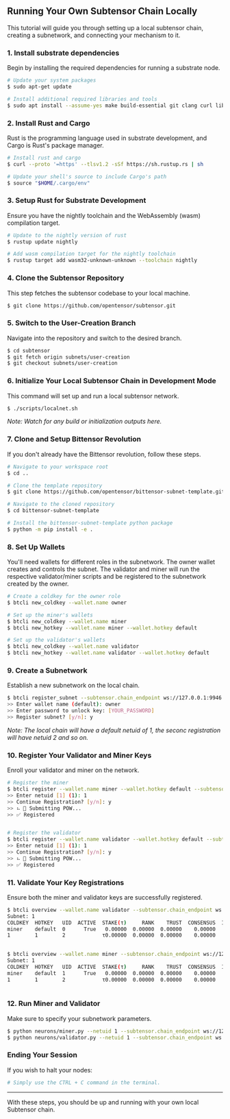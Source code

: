 ## Running Your Own Subtensor Chain Locally

This tutorial will guide you through setting up a local subtensor chain, creating a subnetwork, and connecting your mechanism to it.

### 1. Install substrate dependencies
Begin by installing the required dependencies for running a substrate node.
```bash
# Update your system packages
$ sudo apt-get update 

# Install additional required libraries and tools
$ sudo apt install --assume-yes make build-essential git clang curl libssl-dev llvm libudev-dev protobuf-compiler
```

### 2. Install Rust and Cargo
Rust is the programming language used in substrate development, and Cargo is Rust's package manager.
```bash
# Install rust and cargo
$ curl --proto '=https' --tlsv1.2 -sSf https://sh.rustup.rs | sh

# Update your shell's source to include Cargo's path
$ source "$HOME/.cargo/env"
```

### 3. Setup Rust for Substrate Development
Ensure you have the nightly toolchain and the WebAssembly (wasm) compilation target.
```bash
# Update to the nightly version of rust
$ rustup update nightly

# Add wasm compilation target for the nightly toolchain
$ rustup target add wasm32-unknown-unknown --toolchain nightly
```

### 4. Clone the Subtensor Repository
This step fetches the subtensor codebase to your local machine.
```bash
$ git clone https://github.com/opentensor/subtensor.git
```

### 5. Switch to the User-Creation Branch
Navigate into the repository and switch to the desired branch.
```bash
$ cd subtensor
$ git fetch origin subnets/user-creation
$ git checkout subnets/user-creation
```

### 6. Initialize Your Local Subtensor Chain in Development Mode
This command will set up and run a local subtensor network.
```bash
$ ./scripts/localnet.sh
```
*Note: Watch for any build or initialization outputs here.*

### 7. Clone and Setup Bittensor Revolution
If you don't already have the Bittensor revolution, follow these steps.
```bash
# Navigate to your workspace root
$ cd ..

# Clone the template repository
$ git clone https://github.com/opentensor/bittensor-subnet-template.git

# Navigate to the cloned repository
$ cd bittensor-subnet-template

# Install the bittensor-subnet-template python package
$ python -m pip install -e .
```

### 8. Set Up Wallets
You'll need wallets for different roles in the subnetwork. The owner wallet creates and controls the subnet. The validator and miner will run the respective validator/miner scripts and be registered to the subnetwork created by the owner.
```bash
# Create a coldkey for the owner role
$ btcli new_coldkey --wallet.name owner

# Set up the miner's wallets
$ btcli new_coldkey --wallet.name miner
$ btcli new_hotkey --wallet.name miner --wallet.hotkey default

# Set up the validator's wallets
$ btcli new_coldkey --wallet.name validator
$ btcli new_hotkey --wallet.name validator --wallet.hotkey default
```

### 9. Create a Subnetwork
Establish a new subnetwork on the local chain.
```bash
$ btcli register_subnet --subtensor.chain_endpoint ws://127.0.0.1:9946 
>> Enter wallet name (default): owner 
>> Enter password to unlock key: [YOUR_PASSWORD]
>> Register subnet? [y/n]: y
```
*Note: The local chain will have a default netuid of 1, the seconc registration will have netuid 2 and so on.*

### 10. Register Your Validator and Miner Keys
Enroll your validator and miner on the network.
```bash
# Register the miner
$ btcli register --wallet.name miner --wallet.hotkey default --subtensor.chain_endpoint ws://127.0.0.1:9946
>> Enter netuid [1] (1): 1
>> Continue Registration? [y/n]: y
>> ⠦ 📡 Submitting POW...
>> ✅ Registered


# Register the validator
$ btcli register --wallet.name validator --wallet.hotkey default --subtensor.chain_endpoint ws://127.0.0.1:9946
>> Enter netuid [1] (1): 1
>> Continue Registration? [y/n]: y
>> ⠦ 📡 Submitting POW...
>> ✅ Registered

```

### 11. Validate Your Key Registrations
Ensure both the miner and validator keys are successfully registered.
```bash
$ btcli overview --wallet.name validator --subtensor.chain_endpoint ws://127.0.0.1:9946
Subnet: 1                                                                                                                                                                
COLDKEY  HOTKEY   UID  ACTIVE  STAKE(τ)     RANK    TRUST  CONSENSUS  INCENTIVE  DIVIDENDS  EMISSION(ρ)   VTRUST  VPERMIT  UPDATED  AXON  HOTKEY_SS58                    
miner    default  0      True   0.00000  0.00000  0.00000    0.00000    0.00000    0.00000            0  0.00000                14  none  5GTFrsEQfvTsh3WjiEVFeKzFTc2xcf…
1        1        2            τ0.00000  0.00000  0.00000    0.00000    0.00000    0.00000           ρ0  0.00000                                                         
                                                                          Wallet balance: τ0.0         

$ btcli overview --wallet.name miner --subtensor.chain_endpoint ws://127.0.0.1:9946
Subnet: 1                                                                                                                                                                
COLDKEY  HOTKEY   UID  ACTIVE  STAKE(τ)     RANK    TRUST  CONSENSUS  INCENTIVE  DIVIDENDS  EMISSION(ρ)   VTRUST  VPERMIT  UPDATED  AXON  HOTKEY_SS58                    
miner    default  1      True   0.00000  0.00000  0.00000    0.00000    0.00000    0.00000            0  0.00000                14  none  5GTFrsEQfvTsh3WjiEVFeKzFTc2xcf…
1        1        2            τ0.00000  0.00000  0.00000    0.00000    0.00000    0.00000           ρ0  0.00000                                                         
                                                                          Wallet balance: τ0.0   

```

### 12. Run Miner and Validator
Make sure to specify your subnetwork parameters.
```bash
$ python neurons/miner.py --netuid 1 --subtensor.chain_endpoint ws://127.0.0.1:9946 --wallet.name miner --wallet.hotkey default --logging.debug
$ python neurons/validator.py --netuid 1 --subtensor.chain_endpoint ws://127.0.0.1:9946 --wallet.name validator --wallet.hotkey default --logging.debug
```

### Ending Your Session
If you wish to halt your nodes:
```bash
# Simply use the CTRL + C command in the terminal.
```

---

With these steps, you should be up and running with your own local Subtensor chain.